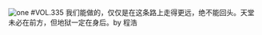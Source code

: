 ![one](http://image.wufazhuce.com/FuPGFEN1fpSA3TyV2pWAVPrLSj2X)
#VOL.335
我们能做的，仅仅是在这条路上走得更远，绝不能回头。天堂未必在前方，但地狱一定在身后。by 程浩